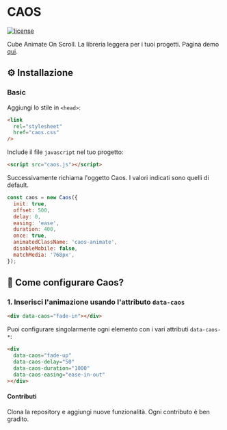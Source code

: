 # CAOS

[![license][license-image]][license-url]

Cube Animate On Scroll. La libreria leggera per i tuoi progetti. Pagina demo [qui](https://kevinbism.github.io/caos/).

## ⚙ Installazione

### Basic

Aggiungi lo stile in `<head>`:

```html
<link
  rel="stylesheet"
  href="caos.css"
/>
```

Include il file `javascript` nel tuo progetto:

```html
<script src="caos.js"></script>
```

Successivamente richiama l'oggetto Caos. I valori indicati sono quelli di default.

```js
const caos = new Caos({
  init: true,
  offset: 500,
  delay: 0,
  easing: 'ease',
  duration: 400,
  once: true,
  animatedClassName: 'caos-animate',
  disableMobile: false,
  matchMedia: '768px',
});
```

## 🤔 Come configurare Caos?

### 1. Inserisci l'animazione usando l'attributo `data-caos`

```html
<div data-caos="fade-in"></div>
```

Puoi configurare singolarmente ogni elemento con i vari attributi `data-caos-*`:

```html
<div
  data-caos="fade-up"
  data-caos-delay="50"
  data-caos-duration="1000"
  data-caos-easing="ease-in-out"
></div>
```

#### Contributi

Clona la repository e aggiungi nuove funzionalità. Ogni contributo è ben gradito.

[license-image]: https://img.shields.io/npm/l/destyle.css.svg?style=flat-square
[license-url]: LICENSE
